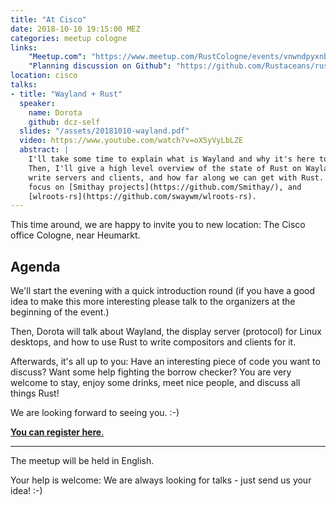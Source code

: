 ```yaml
---
title: "At Cisco"
date: 2018-10-10 19:15:00 MEZ
categories: meetup cologne
links:
    "Meetup.com": "https://www.meetup.com/RustCologne/events/vnwndpyxnbfb/"
    "Planning discussion on Github": "https://github.com/Rustaceans/rust-cologne/issues/63"
location: cisco
talks:
- title: "Wayland + Rust"
  speaker:
    name: Dorota
    github: dcz-self
  slides: "/assets/20181010-wayland.pdf"
  video: https://www.youtube.com/watch?v=oX5yVyLbLZE
  abstract: |
    I'll take some time to explain what is Wayland and why it's here to stay.
    Then, I'll give a high level overview of the state of Rust on Wayland: how to
    write servers and clients, and how far along we can get with Rust. I want to
    focus on [Smithay projects](https://github.com/Smithay/), and
    [wlroots-rs](https://github.com/swaywm/wlroots-rs).
---
```

This time around, we are happy to invite you to new location:
The Cisco office Cologne, near Heumarkt.

## Agenda

We'll start the evening with a quick introduction round (if you have a good idea
to make this more interesting please talk to the organizers at the beginning
of the event.)

Then, Dorota will talk about Wayland, the display server (protocol) for Linux
desktops, and how to use Rust to write compositors and clients for it.

Afterwards, it's all up to you: Have an interesting piece of code you want to
discuss? Want some help fighting the borrow checker? You are very welcome to
stay, enjoy some drinks, meet nice people, and discuss all things Rust!

We are looking forward to seeing you. :-)

[**You can register here**.](https://www.meetup.com/RustCologne/events/vnwndpyxnbfb/)

- - -

The meetup will be held in English.

Your help is welcome: We are always looking for talks - just send us your idea! :-)
